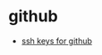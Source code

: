 github
======

- [ssh keys for github](https://github.com/mlin6436/eden/blob/master/github/ssh%20keys%20for%20github.md)
